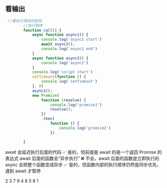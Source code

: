 ## 看输出
```javascript
 //看执行顺序的题目
        //执行顺序
        function call() {
            async function async1() {
                console.log('async1 start')
                await async2();
                console.log('async1 end')
            }
            async function async2() {
                console.log('async2')
            }
            console.log('script start')
            setTimeout(function () {
                console.log('setTimeout')
            }, 0)
            async1();
            new Promise(
                function (resolve) {
                    console.log('promise1')
                    resolve();
                })
                .then(
                    function () {
                        console.log('promise2')
                    })

        }
```
await 会延迟执行后面的代码	✅ 是的，但前提是 await 的是一个返回 Promise 的表达式
await 后面的函数会“异步执行”	❌ 不会，await 后面的函数是立即执行的
async 会把整个函数变成异步	✅ 是的，但函数内部的执行顺序仍然是同步优先，遇到 await 才暂停

2
3
7
9
4
6
5
8
1